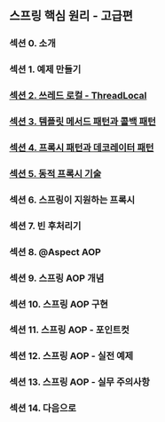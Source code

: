 ## 스프링 핵심 원리 - 고급편

### 섹션 0. 소개

### 섹션 1. 예제 만들기

### <a href="섹션 2. 쓰레드 로컬 - ThreadLocal.md">섹션 2. 쓰레드 로컬 - ThreadLocal</a>

### <a href="섹션 3. 템플릿 메서드 패턴과 콜백 패턴.md">섹션 3. 템플릿 메서드 패턴과 콜백 패턴</a>

### <a href="섹션 4. 프록시 패턴과 데코레이터 패턴.md">섹션 4. 프록시 패턴과 데코레이터 패턴</a>

### <a href="섹션 5. 동적 프록시 기술.md">섹션 5. 동적 프록시 기술</a>

### 섹션 6. 스프링이 지원하는 프록시

### 섹션 7. 빈 후처리기

### 섹션 8. @Aspect AOP

### 섹션 9. 스프링 AOP 개념

### 섹션 10. 스프링 AOP 구현

### 섹션 11. 스프링 AOP - 포인트컷

### 섹션 12. 스프링 AOP - 실전 예제

### 섹션 13. 스프링 AOP - 실무 주의사항

### 섹션 14. 다음으로
